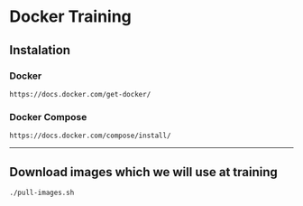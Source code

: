 # Docker Training
## Instalation
### Docker
```
https://docs.docker.com/get-docker/
```

### Docker Compose

```
https://docs.docker.com/compose/install/
```
---

## Download images which we will use at training
```
./pull-images.sh
```
